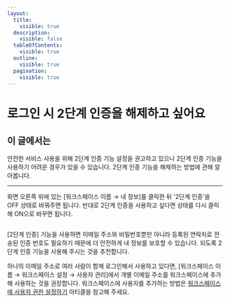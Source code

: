 ```yaml
---
layout:
  title:
    visible: true
  description:
    visible: false
  tableOfContents:
    visible: true
  outline:
    visible: true
  pagination:
    visible: true
---
```


# 로그인 시 2단계 인증을 해제하고 싶어요

## 이 글에서는 <a href="#h_01hmfvmvcyta23gph7xfa9jdv2" id="h_01hmfvmvcyta23gph7xfa9jdv2"></a>

안전한 서비스 사용을 위해 2단계 인증 기능 설정을 권고하고 있으나 2단계 인증 기능을 사용하기 어려운 경우가 있을 수 있습니다. 2단계 인증 기능을 해제하는 방법에 관해 알아봅니다.&#x20;

***

화면 오른쪽 위에 있는 \[워크스페이스 이름 → 내 정보]를 클릭한 뒤 '2단계 인증'을 OFF 상태로 바꿔주면 됩니다. 반대로 2단계 인증을 사용하고 싶다면 상태를 다시 클릭해 ON으로 바꾸면 됩니다.&#x20;

<figure><img src="https://help.stibee.com/hc/article_attachments/8837387254799" alt=""><figcaption></figcaption></figure>

\[2단계 인증] 기능을 사용하면 이메일 주소와 비밀번호뿐만 아니라 등록된 연락처로 전송된 인증 번호도 필요하기 때문에 더 안전하게 내 정보를 보호할 수 있습니다. 되도록 2단계 인증 기능을 사용해 주시는 것을 추천합니다.

하나의 이메일 주소로 여러 사람이 함께 로그인해서 사용하고 있다면, \[워크스페이스 이름 →  워크스페이스 설정 → 사용자 관리]에서 개별 이메일 주소를 워크스페이스에 추가해 사용하는 것을 권장합니다. 워크스페이스에 사용자를 추가하는 방법은 [워크스페이스에 사용자 권한 설정하기](../settings/user-permissions.md) 아티클을 참고해 주세요.
